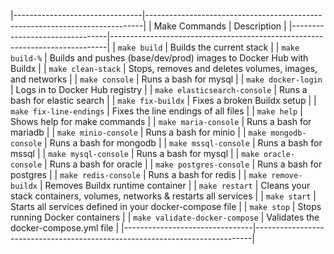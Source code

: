 |--------------------------------|-----------------------------------------------------------------------------|
| Make Commands                  | Description                                                                 |
|--------------------------------|-----------------------------------------------------------------------------|
| `make build`                   | Builds the current stack                                                    |
| `make build-%`                 | Builds and pushes (base/dev/prod) images to Docker Hub with Buildx          |
| `make clean-stack`             | Stops, removes and deletes volumes, images, and networks                    |
| `make console`                 | Runs a bash for mysql                                                       |
| `make docker-login`            | Logs in to Docker Hub registry                                              |
| `make elasticsearch-console`   | Runs a bash for elastic search                                              |
| `make fix-buildx`              | Fixes a broken Buildx setup                                                 |
| `make fix-line-endings`        | Fixes the line endings of all files                                         |
| `make help`                    | Shows help for make commands                                                |
| `make maria-console`           | Runs a bash for mariadb                                                     |
| `make minio-console`           | Runs a bash for minio                                                       |
| `make mongodb-console`         | Runs a bash for mongodb                                                     |
| `make mssql-console`           | Runs a bash for mssql                                                       |
| `make mysql-console`           | Runs a bash for mysql                                                       |
| `make oracle-console`          | Runs a bash for oracle                                                      |
| `make postgres-console`        | Runs a bash for postgres                                                    |
| `make redis-console`           | Runs a bash for redis                                                       |
| `make remove-buildx`           | Removes Buildx runtime container                                            |
| `make restart`                 | Cleans your stack containers, volumes, networks & restarts all services     |
| `make start`                   | Starts all services defined in your docker-compose file                     |
| `make stop`                    | Stops running Docker containers                                             |
| `make validate-docker-compose` | Validates the docker-compose.yml file                                       |
|--------------------------------|-----------------------------------------------------------------------------|
